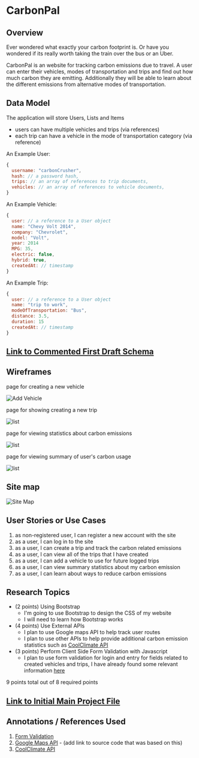 # CarbonPal 

## Overview

Ever wondered what exactly your carbon footprint is. Or have you wondered if its really worth taking the train over the bus or an Uber.

CarbonPal is an website for tracking carbon emissions due to travel. A user can enter their vehicles, modes of transportation and trips and find out how much carbon they are emitting. Additionally they will be able to learn about the different emissions from alternative modes of transportation.


## Data Model

The application will store Users, Lists and Items

* users can have multiple vehicles and trips (via references)
* each trip can have a vehicle in the mode of transportation category (via reference)

An Example User:

```javascript
{
  username: "carbonCrusher",
  hash: // a password hash,
  trips: // an array of references to trip documents,
  vehicles: // an array of references to vehicle documents,
}
```

An Example Vehicle:

```javascript
{
  user: // a reference to a User object
  name: "Chevy Volt 2014",
  company: "Chevrolet",
  model: "Volt",
  year: 2014
  MPG: 35,
  electric: false,
  hybrid: true,
  createdAt: // timestamp
}
```

An Example Trip:

```javascript
{
  user: // a reference to a User object
  name: "trip to work",
  modeOfTransportation: "Bus",
  distance: 3.5,
  duration: 15  
  createdAt: // timestamp
}
```


## [Link to Commented First Draft Schema](db.js) 

## Wireframes

page for creating a new vehicle

![Add Vehicle](documentation/addVehicle.png)

page for showing creating a new trip

![list](documentation/createTrip.PNG)

page for viewing statistics about carbon emissions

![list](documentation/statistics.PNG)

page for viewing summary of user's carbon usage

![list](documentation/summary.PNG)

## Site map

![Site Map](./documentation/siteMap.PNG?raw=true "Site Map")


## User Stories or Use Cases

1. as non-registered user, I can register a new account with the site
2. as a user, I can log in to the site
3. as a user, I can create a trip and track the carbon related emissions
4. as a user, I can view all of the trips that I have created
5. as a user, I can add a vehicle to use for future logged trips
6. as a user, I can view summary statistics about my carbon emission
7. as a user, I can learn about ways to reduce carbon emissions

## Research Topics

* (2 points) Using Bootstrap
    * I'm going to use Bootstrap to design the CSS of my website
    * I will need to learn how Bootstrap works
* (4 points) Use External APIs
    * I plan to use Google maps API to help track user routes
    * I plan to use other APIs to help provide additional carbon emission statistics such as [CoolClimate API](https://api-central.berkeley.edu/api/11)
* (3 points) Perform Client Side Form Validation with Javascript
    * I plan to use form validation for login and entry for fields related to created vehicles and trips, I have already found some relevant information [here](https://developer.mozilla.org/en-US/docs/Learn/Forms/Form_validation)

9 points total out of 8 required points


## [Link to Initial Main Project File](app.js) 

## Annotations / References Used

1. [Form Validation](https://developer.mozilla.org/en-US/docs/Learn/Forms/Form_validation)
2. [Google Maps API](https://developers.google.com/maps/documentation/javascript/overview) - (add link to source code that was based on this)
3. [CoolClimate API](https://api-central.berkeley.edu/api/11)
